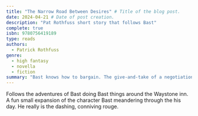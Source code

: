 ```yaml
---
title: "The Narrow Road Between Desires" # Title of the blog post.
date: 2024-04-21 # Date of post creation.
description: "Pat Rothfuss short story that follows Bast"
complete: true
isbn: 9780756419189
type: reads
authors:
  - Patrick Rothfuss
genre:
  - high fantasy
  - novella
  - fiction
summary: "Bast knows how to bargain. The give-and-take of a negotiation is as familiar to him as the in-and-out of breathing; to watch him trade is to watch an artist at work. But even a master's brush can slip. When he accepts a gift, taking something for nothing, Bast's whole world is knocked askew, for he knows how to bargain—but not how to owe."
---
```


Follows the adventures of Bast doing Bast things around the Waystone inn. A fun small expansion of the character Bast meandering through the his day. He really is the dashing, conniving rouge.
